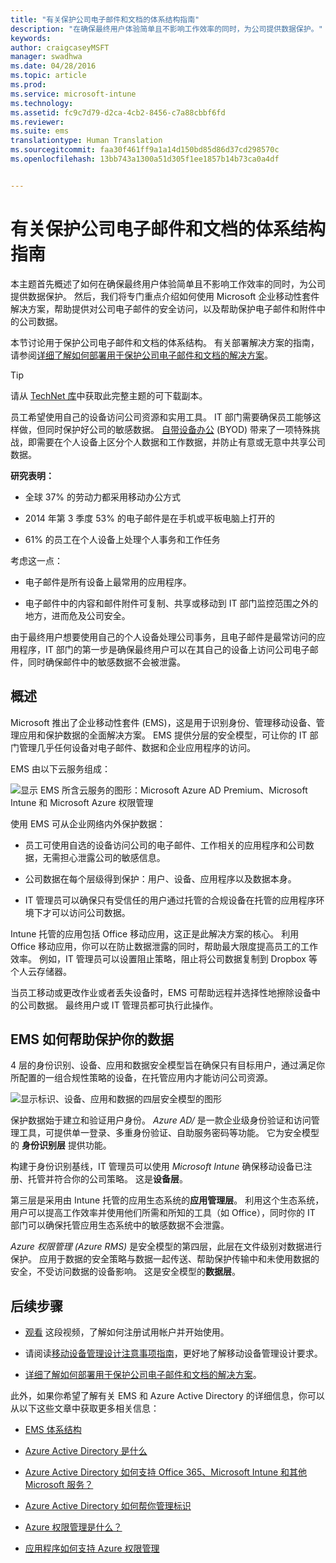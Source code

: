 ```yaml
---
title: "有关保护公司电子邮件和文档的体系结构指南"
description: "在确保最终用户体验简单且不影响工作效率的同时，为公司提供数据保护。"
keywords: 
author: craigcaseyMSFT
manager: swadhwa
ms.date: 04/28/2016
ms.topic: article
ms.prod: 
ms.service: microsoft-intune
ms.technology: 
ms.assetid: fc9c7d79-d2ca-4cb2-8456-c7a88cbbf6fd
ms.reviewer: 
ms.suite: ems
translationtype: Human Translation
ms.sourcegitcommit: faa30f461ff9a1a14d150bd85d86d37cd298570c
ms.openlocfilehash: 13bb743a1300a51d305f1ee1857b14b73ca0a4df


---
```


# 有关保护公司电子邮件和文档的体系结构指南
本主题首先概述了如何在确保最终用户体验简单且不影响工作效率的同时，为公司提供数据保护。 然后，我们将专门重点介绍如何使用 Microsoft 企业移动性套件解决方案，帮助提供对公司电子邮件的安全访问，以及帮助保护电子邮件和附件中的公司数据。

本节讨论用于保护公司电子邮件和文档的体系结构。 有关部署解决方案的指南，请参阅[详细了解如何部署用于保护公司电子邮件和文档的解决方案](learn-how-to-deploy-a-solution-for-protecting-company-email-and-documents.md)。

> [!TIP]
> 请从 [TechNet 库](https://gallery.technet.microsoft.com/Managing-Access-and-Help-b7a05d0d/file/140056/1/Managing%20Access%20and%20Help%20Protect%20Corporate%20Email%20Data%20on%20Mobile%20Devices.pdf)中获取此完整主题的可下载副本。

员工希望使用自己的设备访问公司资源和实用工具。 IT 部门需要确保员工能够这样做，但同时保护好公司的敏感数据。 [自带设备办公](byod-design-considerations-guide.md) (BYOD) 带来了一项特殊挑战，即需要在个人设备上区分个人数据和工作数据，并防止有意或无意中共享公司数据。

**研究表明：**

-   全球 37% 的劳动力都采用移动办公方式

-   2014 年第 3 季度 53% 的电子邮件是在手机或平板电脑上打开的

-   61% 的员工在个人设备上处理个人事务和工作任务

考虑这一点：

-   电子邮件是所有设备上最常用的应用程序。

-   电子邮件中的内容和邮件附件可复制、共享或移动到 IT 部门监控范围之外的地方，进而危及公司安全。

由于最终用户想要使用自己的个人设备处理公司事务，且电子邮件是最常访问的应用程序，IT 部门的第一步是确保最终用户可以在其自己的设备上访问公司电子邮件，同时确保邮件中的敏感数据不会被泄露。

## 概述
Microsoft 推出了企业移动性套件 (EMS)，这是用于识别身份、管理移动设备、管理应用和保护数据的全面解决方案。 EMS 提供分层的安全模型，可让你的 IT 部门管理几乎任何设备对电子邮件、数据和企业应用程序的访问。

EMS 由以下云服务组成：

![显示 EMS 所含云服务的图形：Microsoft Azure AD Premium、Microsoft Intune 和 Microsoft Azure 权限管理](./media/ProtectEmail/Enterprise-Mobility-Suite.png)

使用 EMS 可从企业网络内外保护数据：

-   员工可使用自选的设备访问公司的电子邮件、工作相关的应用程序和公司数据，无需担心泄露公司的敏感信息。

-   公司数据在每个层级得到保护：用户、设备、应用程序以及数据本身。

-   IT 管理员可以确保只有受信任的用户通过托管的合规设备在托管的应用程序环境下才可以访问公司数据。

Intune 托管的应用包括 Office 移动应用，这正是此解决方案的核心。 利用 Office 移动应用，你可以在防止数据泄露的同时，帮助最大限度提高员工的工作效率。 例如，IT 管理员可以设置阻止策略，阻止将公司数据复制到 Dropbox 等个人云存储器。

当员工移动或更改作业或者丢失设备时，EMS 可帮助远程并选择性地擦除设备中的公司数据。 最终用户或 IT 管理员都可执行此操作。

## EMS 如何帮助保护你的数据
4 层的身份识别、设备、应用和数据安全模型旨在确保只有目标用户，通过满足你所配置的一组合规性策略的设备，在托管应用内才能访问公司资源。

![显示标识、设备、应用和数据的四层安全模型的图形](./media/ProtectEmail/Protecting_your_data.png)

保护数据始于建立和验证用户身份。 *Azure AD/* 是一款企业级身份验证和访问管理工具，可提供单一登录、多重身份验证、自助服务密码等功能。 它为安全模型的 **身份识别层** 提供功能。

构建于身份识别基线，IT 管理员可以使用 *Microsoft Intune* 确保移动设备已注册、托管并符合你的公司策略。 这是**设备层**。

第三层是采用由 Intune 托管的应用生态系统的**应用管理层**。 利用这个生态系统，用户可以提高工作效率并使用他们所需和所知的工具（如 Office），同时你的 IT 部门可以确保托管应用生态系统中的敏感数据不会泄露。

*Azure 权限管理 (Azure RMS)* 是安全模型的第四层，此层在文件级别对数据进行保护。 应用于数据的安全策略与数据一起传送、帮助保护传输中和未使用数据的安全，不受访问数据的设备影响。 这是安全模型的**数据层**。

## 后续步骤
- [观看](https://www.youtube.com/watch?v=ltcZvm4VOFU) 这段视频，了解如何注册试用帐户并开始使用。

- 请阅读[移动设备管理设计注意事项指南](mdm-design-considerations-guide.md)，更好地了解移动设备管理设计要求。

- [详细了解如何部署用于保护公司电子邮件和文档的解决方案](learn-how-to-deploy-a-solution-for-protecting-company-email-and-documents.md)。

此外，如果你希望了解有关 EMS 和 Azure Active Directory 的详细信息，你可以从以下这些文章中获取更多相关信息：
- [EMS 体系结构](https://azure.microsoft.com/documentation/infographics/enterprise-mobility/)

- [Azure Active Directory 是什么](/active-directory/active-directory-whatis)

- [Azure Active Directory 如何支持 Office 365、Microsoft Intune 和其他 Microsoft 服务？](/active-directory/active-directory-administer#what-is-an-azure-ad-tenant)

- [Azure Active Directory 如何帮你管理标识](/active-directory/active-directory-administer)

- [Azure 权限管理是什么？](/rights-management/understand-explore/what-is-azure-rms)

- [应用程序如何支持 Azure 权限管理](/rights-management/understand-explore/applications-support)



<!--HONumber=Sep16_HO1-->


